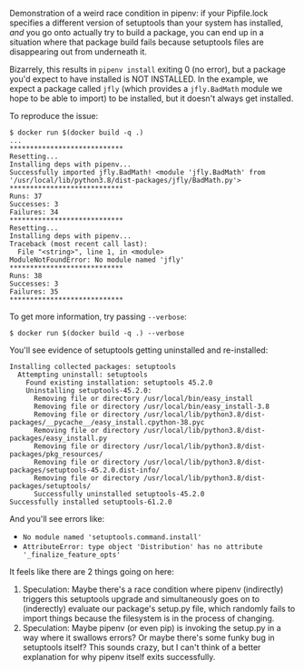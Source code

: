 Demonstration of a weird race condition in pipenv: if your Pipfile.lock
specifies a different version of setuptools than your system has installed,
*and* you go onto actually try to build a package, you can end up in a
situation where that package build fails because setuptools files are
disappearing out from underneath it.

Bizarrely, this results in `pipenv install` exiting 0 (no error), but a package
you'd expect to have installed is NOT INSTALLED. In the example, we expect a
package called `jfly` (which provides a `jfly.BadMath` module we hope to be
able to import) to be installed, but it doesn't always get installed.

To reproduce the issue:

    $ docker run $(docker build -q .)
    ...
    ****************************
    Resetting...
    Installing deps with pipenv...
    Successfully imported jfly.BadMath! <module 'jfly.BadMath' from '/usr/local/lib/python3.8/dist-packages/jfly/BadMath.py'>
    ****************************
    Runs: 37
    Successes: 3
    Failures: 34
    ****************************
    Resetting...
    Installing deps with pipenv...
    Traceback (most recent call last):
      File "<string>", line 1, in <module>
    ModuleNotFoundError: No module named 'jfly'
    ****************************
    Runs: 38
    Successes: 3
    Failures: 35
    ****************************

To get more information, try passing `--verbose`:

    $ docker run $(docker build -q .) --verbose

You'll see evidence of setuptools getting uninstalled and re-installed:

    Installing collected packages: setuptools
      Attempting uninstall: setuptools
        Found existing installation: setuptools 45.2.0
        Uninstalling setuptools-45.2.0:
          Removing file or directory /usr/local/bin/easy_install
          Removing file or directory /usr/local/bin/easy_install-3.8
          Removing file or directory /usr/local/lib/python3.8/dist-packages/__pycache__/easy_install.cpython-38.pyc
          Removing file or directory /usr/local/lib/python3.8/dist-packages/easy_install.py
          Removing file or directory /usr/local/lib/python3.8/dist-packages/pkg_resources/
          Removing file or directory /usr/local/lib/python3.8/dist-packages/setuptools-45.2.0.dist-info/
          Removing file or directory /usr/local/lib/python3.8/dist-packages/setuptools/
          Successfully uninstalled setuptools-45.2.0
    Successfully installed setuptools-61.2.0

And you'll see errors like:

- `No module named 'setuptools.command.install'`
- `AttributeError: type object 'Distribution' has no attribute '_finalize_feature_opts'`

It feels like there are 2 things going on here:

1. Speculation: Maybe there's a race condition where pipenv (indirectly) triggers this setuptools upgrade and simultaneously goes on to (inderectly) evaluate our package's setup.py file, which randomly fails to import things because the filesystem is in the process of changing.
2. Speculation: Maybe pipenv (or even pip) is invoking the setup.py in a way where it swallows errors? Or maybe there's some funky bug in setuptools itself? This sounds crazy, but I can't think of a better explanation for why pipenv itself exits successfully.
